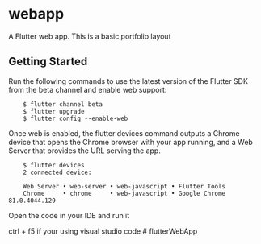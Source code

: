 # webapp

A Flutter web app. This is a basic portfolio layout

## Getting Started

Run the following commands to use the latest version of the Flutter SDK from the beta channel and enable web support:


        $ flutter channel beta
        $ flutter upgrade
        $ flutter config --enable-web


Once web is enabled, the flutter devices command outputs a Chrome device that opens the Chrome browser with your app running, and a Web Server that provides the URL serving the app.


        $ flutter devices
        2 connected device:

        Web Server • web-server • web-javascript • Flutter Tools
        Chrome     • chrome     • web-javascript • Google Chrome 81.0.4044.129

Open the code in your IDE and run it

ctrl + f5 if your using visual studio code
#   f l u t t e r W e b A p p  
 